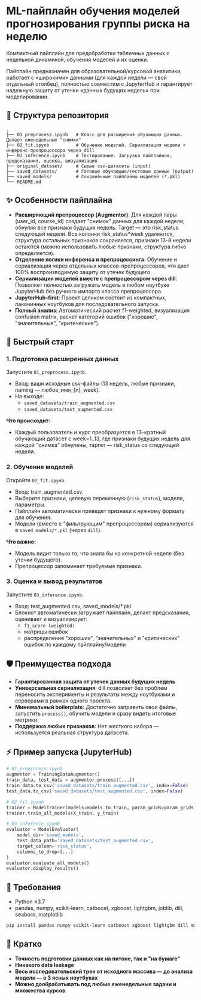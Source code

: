 # ML-пайплайн обучения моделей прогнозирования группы риска на неделю

Компактный пайплайн для предобработки табличных данных с недельной динамикой, обучения моделей и их оценки.

Пайплайн предназначен для образовательной/курсовой аналитики, работает с «широкими» данными (для каждой недели — свой отдельный столбец), полностью совместим с JupyterHub и гарантирует надежную защиту от утечки «данных будущих недель» при моделировании.

## 📁 Структура репозитория

```
.
├── 01_preprocess.ipynb   # Класс для расширения обучающих данных. Делает еженедельные "снимки"
├── 02_fit.ipynb          # Обучение моделей. Сериализация модели + инференс-препроцессора через dill
├── 03_inference.ipynb    # Тестирование. Загрузка пайплайнов, предсказания, оценка, визуализация
├── original_dataset/     # Сырые csv-датасеты (input)
├── saved_datasets/       # Готовые обучающие/тестовые данные (output)
├── saved_models/         # Сохранённые пайплайны моделей (*.pkl)
└── README.md
```


## ✨ Особенности пайплайна

- **Расширяющий препроцессор (Augmentor)**: Для каждой пары (user_id, course_id) создает "снимок" данных для каждой недели, обнуляя все признаки будущих недель. Target — это risk_status следующей недели. Все колонки risk_status*week удаляются, структура остальных признаков сохраняется, признаки 13-й недели остаются (можно использовать любые признаки, структура гибко определяется).
- **Отделение логики инференса и препроцессинга**: Обучение и сериализация через отдельных классов-препроцессоров, что дает 100% воспроизводимую защиту от утечек будущего.
- **Сериализация моделей вместе с препроцессором через dill**: Позволяет полностью загружать модель в любом ноутбуке JupyterHub без ручного импорта класса препроцессора.
- **JupyterHub-first**: Проект целиком состоит из компактных, лаконичных ноутбуков для последовательного запуска.
- **Полный анализ**: Автоматический расчет f1-weighted, визуализация confusion matrix, расчет категорий ошибок ("хорошие", "значительные", "критические").


## 🚀 Быстрый старт

### 1. Подготовка расширенных данных

Запустите `01_preprocess.ipynb`.

- Вход: ваши исходные csv-файлы (13 недель, любые признаки, naming — любое_имя_{n}_week).
- На выходе:
    - `saved_datasets/train_augmented.csv`
    - `saved_datasets/test_augmented.csv`

**Что происходит:**

- Каждый пользователь и курс преобразуется в 13-кратный обучающий датасет c week=1..13, где признаки будущих недель для каждой "снимка" обнулены, таргет — risk_status со следующей недели.


### 2. Обучение моделей

Откройте `02_fit.ipynb`.

- Вход: train_augmented.csv.
- Выберите признаки, целевую переменную (`risk_status`), модели, параметры.
- Пайплайн автоматически приведет признаки к нужному формату для обучения.
- Модели (вместе с "фильтрующим" препроцессором) сериализуются в `saved_models/*.pkl` (через `dill`).

**Что важно:**

- Модель видит только то, что знала бы на конкретной неделе (без утечки будущего).
- Препроцессор запоминает требуемые признаки.


### 3. Оценка и вывод результатов

Запустите `03_inference.ipynb`.

- Вход: test_augmented.csv, saved_models/*.pkl.
- Блокнот автоматически загружает пайплайн, делает предсказания, оценивает и визуализирует:
    - `f1_score (weighted)`
    - матрицы ошибок
    - распределение "хороших", "значительных" и "критических" ошибок по каждому пайплайну/модели


## 🛡 Преимущества подхода

- **Гарантированная защита от утечек данных будущих недель**
- **Универсальная сериализация**: dill позволяет без проблем переносить эксперименты и результаты между ноутбуками и серверами в рамках одного проекта.
- **Минимальный boilerplate**: Достаточно заправить свои файлы, запустить `process()`, обучить модели и сразу видеть итоговые метрики.
- **Поддержка любых признаков**: Нет жесткого набора — используется реальная структура датасета.


## ⚡️ Пример запуска (JupyterHub)

```python
# 01_preprocess.ipynb
augmentor = TrainingDataAugmentor()
train_data, test_data = augmentor.process([...])
train_data.to_csv('saved_datasets/train_augmented.csv', index=False)
test_data.to_csv('saved_datasets/test_augmented.csv', index=False)
```

```python
# 02_fit.ipynb
trainer = ModelTrainer(models=models_to_train, param_grids=param_grids, model_dir='saved_models')
trainer.train_all_models(X_train, y_train)
```

```python
# 03_inference.ipynb
evaluator = ModelEvaluator(
    model_dir='saved_models', 
    test_data_path='saved_datasets/test_augmented.csv',
    target_column='risk_status',
    columns_to_drop=[...]
)
evaluator.evaluate_all_models()
evaluator.display_results()
```


## 📝 Требования

- Python ≥3.7
- pandas, numpy, scikit-learn, catboost, xgboost, lightgbm, joblib, dill, seaborn, matplotlib

```bash
pip install pandas numpy scikit-learn catboost xgboost lightgbm dill matplotlib seaborn
```


## 🏁 Кратко

- **Точность подготовки данных как на питоне, так и "на бумаге"**
- **Никакого data leakage**
- **Весь исследовательский трек от исходного массива — до анализа модели — в 3 ясных ноутбуках**
- **Можно дообрабатывать под любые еженедельные задачи и множества курсов**

